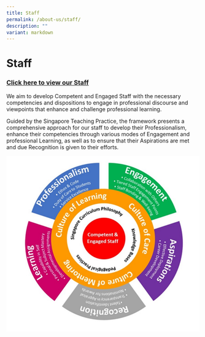 ```yaml
---
title: Staff
permalink: /about-us/staff/
description: ""
variant: markdown
---
```

# Staff
### [Click here to view our Staff](https://docs.google.com/spreadsheets/d/1BZVoczXgrbSgC7okJIBsXuh-wUof_NRYC1WM4Du5VNU/edit?usp=sharing)

We aim to develop Competent and Engaged Staff with the necessary competencies and dispositions to engage in professional discourse and viewpoints that enhance and challenge professional learning.

Guided by the Singapore Teaching Practice, the framework presents a comprehensive approach for our staff to develop their Professionalism, enhance their competencies through various modes of Engagement and professional Learning, as well as to ensure that their Aspirations are met and due Recognition is given to their efforts.

![](/images/About%20Us/stafflearningengagement.jpg)